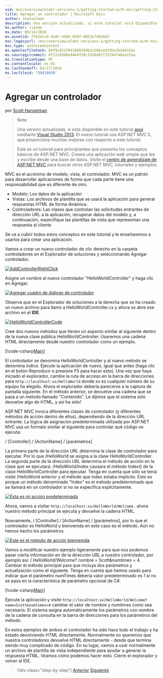 ```yaml
---
uid: mvc/overview/older-versions-1/getting-started-with-mvc/getting-started-with-mvc-part2
title: Agregar un controlador | Microsoft Docs
author: shanselman
description: Una versión actualizada, si este tutorial está disponible aquí con Visual Studio 2013. El nuevo tutorial usa ASP.NET MVC 5, que proporciona muchas mejoras con respecto a t...
ms.author: riande
ms.date: 08/14/2010
ms.assetid: ff03dcc0-da97-458d-838f-0823e7482642
msc.legacyurl: /mvc/overview/older-versions-1/getting-started-with-mvc/getting-started-with-mvc-part2
msc.type: authoredcontent
ms.openlocfilehash: 84f9c822f041808184b2c586ce933ba3b24615dc
ms.sourcegitcommit: 0f1119340e4464720cfd16d0ff15764746ea1fea
ms.translationtype: MT
ms.contentlocale: es-ES
ms.lasthandoff: 04/17/2019
ms.locfileid: "59419839"
---
```

# <a name="adding-a-controller"></a>Agregar un controlador

por [Scott Hanselman](https://github.com/shanselman)

> > [!NOTE]
> > Una versión actualizada, si está disponible en este tutorial [aquí](../../getting-started/introduction/getting-started.md) mediante [Visual Studio 2013](https://my.visualstudio.com/Downloads?q=visual%20studio%202013). El nuevo tutorial usa ASP.NET MVC 5, que proporciona muchas mejoras con respecto a este tutorial.
>
>
> Este es un tutorial para principiantes que presenta los conceptos básicos de ASP.NET MVC. Creará una aplicación web simple que lee y escribe desde una base de datos. Visite el [centro de aprendizaje de ASP.NET MVC](../../../index.md) para buscar otros ASP.NET MVC, tutoriales y ejemplos.


MVC es el acrónimo de modelo, vista, el controlador. MVC es un patrón para desarrollar aplicaciones de forma que cada parte tiene una responsabilidad que es diferente de otro.

- Modelo: Los datos de la aplicación
- Vistas: Los archivos de plantilla que se usará la aplicación para generar respuestas HTML de forma dinámica.
- Controladores: Las clases que controlan las solicitudes entrantes de dirección URL a la aplicación, recuperar datos del modelo y, a continuación, especifique las plantillas de vista que representan una respuesta al cliente

Se va a cubrir todos estos conceptos en este tutorial y le enseñaremos a usarlos para crear una aplicación.

Vamos a crear un nuevo controlador de clic derecho en la carpeta controladores en el Explorador de soluciones y seleccionando Agregar controlador.

[![AddControllerRightClick](getting-started-with-mvc-part2/_static/image2.png)](getting-started-with-mvc-part2/_static/image1.png)

Asigne un nombre al nuevo controlador "HelloWorldController" y haga clic en Agregar.

[![Agregar cuadro de diálogo de controlador](getting-started-with-mvc-part2/_static/image4.png)](getting-started-with-mvc-part2/_static/image3.png)

Observe que en el Explorador de soluciones a la derecha que se ha creado un nuevo archivo para llamó a HelloWorldController.cs y ahora se abre ese archivo en el **IDE**.

[![HelloWorldControllerCode](getting-started-with-mvc-part2/_static/image6.png)](getting-started-with-mvc-part2/_static/image5.png)

Cree dos nuevos métodos que tienen un aspecto similar al siguiente dentro de la nueva clase pública HelloWorldController. Usaremos una cadena HTML directamente desde nuestro controlador como un ejemplo.

[!code-csharp[Main](getting-started-with-mvc-part2/samples/sample1.cs)]

El controlador se denomina HelloWorldController y al nuevo método se denomina índice. Ejecute la aplicación de nuevo, igual que antes (haga clic en el botón Reproducir o presione F5 para hacer esto). Una vez que haya iniciado el explorador, cambie la ruta de acceso en la barra de direcciones para `http://localhost:xx/HelloWorld` donde xx es cualquier número de su equipo ha elegido. Ahora el explorador debería parecerse a la captura de pantalla siguiente. En el método anterior, se devuelve una cadena que se pasa a un método llamado "Contenido". Le dijimos que el sistema sólo devuelve algo de HTML, y así ha sido!

ASP.NET MVC invoca diferentes clases de controlador (y diferentes métodos de acción dentro de ellos), dependiendo de la dirección URL entrante. La lógica de asignación predeterminada utilizada por ASP.NET MVC usa un formato similar al siguiente para controlar qué código se ejecuta:

/ [Controller] / [ActionName] / [parámetros]

La primera parte de la dirección URL determina la clase de controlador para ejecutar. Por lo que /HelloWorld se asigna a la clase HelloWorldController. La segunda parte de la dirección URL determina el método de acción en la clase que se ejecutará. /HelloWorld/Index causara el método Index() de la clase HelloWorldController para ejecutar. Tenga en cuenta que sólo se tenía visite /HelloWorld anterior y el método que index estaba implícito. Esto es porque un método denominado "Index" es el método predeterminado que se llamará en un controlador si no se especifica explícitamente.

[![Ésta es mi acción predeterminada](getting-started-with-mvc-part2/_static/image8.png)](getting-started-with-mvc-part2/_static/image7.png)

Ahora, vamos a visitar `http://localhost:xx/HelloWorld/Welcome.` ahora nuestro método principal se ejecuta y devuelve la cadena HTML.

Nuevamente, / [Controller] / [ActionName] / [parámetros], por lo que el controlador es HelloWorld y bienvenida en este caso es el método. Aún no hemos hecho los parámetros.

[![Este es el método de acción bienvenida](getting-started-with-mvc-part2/_static/image10.png)](getting-started-with-mvc-part2/_static/image9.png)

Vamos a modificar nuestro ejemplo ligeramente para que nos podemos pasar cierta información en de la dirección URL a nuestro controlador, por ejemplo así: / HelloWorld/Welcome? nombre = Scott&amp;numtimes = 4. Cambiar el método principal para que incluya dos parámetros y actualización como el siguiente. Tenga en cuenta que hemos usado para indicar que el parámetro numTimes debería valor predeterminado es 1 si no se pasa en la característica de parámetro opcional de C#.

[!code-csharp[Main](getting-started-with-mvc-part2/samples/sample2.cs)]

Ejecute la aplicación y visite `http://localhost:xx/HelloWorld/Welcome?name=Scott&numtimes=4` cambiar el valor de nombre y numtimes como sea necesario. El sistema asigna automáticamente los parámetros con nombre de la cadena de consulta en la barra de direcciones para los parámetros del método.

En estos ejemplos de ambos el controlador ha sido hace todo el trabajo y ha estado devolviendo HTML directamente. Normalmente no queremos que nuestra controladores devuelve HTML directamente - desde que termina siendo muy complicado de código. En su lugar, vamos a usar normalmente un archivo de plantilla de vista independiente para ayudar a generar la respuesta HTML. Veamos cómo podemos hacer esto. Cierre el explorador y volver al IDE.

> [!div class="step-by-step"]
> [Anterior](getting-started-with-mvc-part1.md)
> [Siguiente](getting-started-with-mvc-part3.md)
